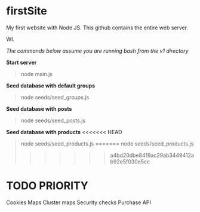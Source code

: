 # firstSite
My first website with Node JS.
This github contains the entire web server.

WI.

*The commands below assume you are running bash from the v1 directory*

**Start server**
>node main.js

**Seed database with default groups**
>node seeds/seed_groups.js

**Seed database with posts**
>node seeds/seed_posts.js

**Seed database with products**
<<<<<<< HEAD
>node seeds/seed_products.js
=======
>node seeds/seed_products.js
>>>>>>> a4bd20dbe8419ac29ab3449412ab92e5f030e5cc


# TODO PRIORITY
Cookies
Maps 
Cluster maps
Security checks 
Purchase API